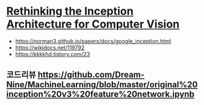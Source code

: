 # [Rethinking the Inception Architecture for Computer Vision](https://arxiv.org/abs/1512.00567)

* https://norman3.github.io/papers/docs/google_inception.html
* https://wikidocs.net/119792
* https://kkkkhd.tistory.com/23

## 코드리뷰 https://github.com/Dream-Nine/MachineLearning/blob/master/original%20inception%20v3%20feature%20network.ipynb 
